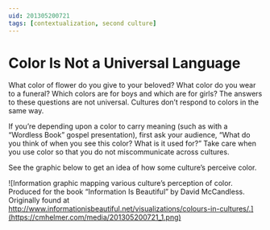 ```yaml
---
uid: 201305200721
tags: [contextualization, second culture]
---
```


# Color Is Not a Universal Language

What color of flower do you give to your beloved? What color do you wear to a funeral? Which colors are for boys and which are for girls? The answers to these questions are not universal. Cultures don’t respond to colors in the same way.

If you’re depending upon a color to carry meaning (such as with a “Wordless Book” gospel presentation), first ask your audience, “What do you think of when you see this color? What is it used for?” Take care when you use color so that you do not miscommunicate across cultures.

See the graphic below to get an idea of how some culture’s perceive color.

![Information graphic mapping various culture’s perception of color. Produced for the book “Information Is Beautiful” by David McCandless. Originally found at http://www.informationisbeautiful.net/visualizations/colours-in-cultures/.](https://cmhelmer.com/media/201305200721_1.png)
